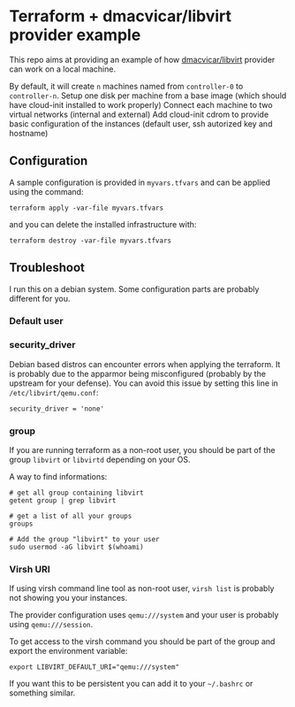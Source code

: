# Terraform + dmacvicar/libvirt provider example

This repo aims at providing an example of how [dmacvicar/libvirt](https://registry.terraform.io/providers/dmacvicar/libvirt/latest/docs) provider can work on a local machine.

By default, it will create `n` machines named from `controller-0` to `controller-n`.
Setup one disk per machine from a base image (which should have cloud-init installed to work properly)
Connect each machine to two virtual networks (internal and external)
Add cloud-init cdrom to provide basic configuration of the instances (default user, ssh autorized key and hostname)

## Configuration
A sample configuration is provided in `myvars.tfvars` and can be applied using the command:

```
terraform apply -var-file myvars.tfvars
```
and you can delete the installed infrastructure with:
```
terraform destroy -var-file myvars.tfvars
```

## Troubleshoot
I run this on a debian system. Some configuration parts are probably different for you.

### Default user
### security_driver
Debian based distros can encounter errors when applying the terraform. It is probably due to the apparmor being misconfigured (probably by the upstream for your defense).
You can avoid this issue by setting this line in `/etc/libvirt/qemu.conf`:
```
security_driver = 'none'
```
### group
If you are running terraform as a non-root user, you should be part of the group `libvirt` or `libvirtd` depending on your OS.

A way to find informations:
```
# get all group containing libvirt
getent group | grep libvirt

# get a list of all your groups
groups

# Add the group "libvirt" to your user
sudo usermod -aG libvirt $(whoami)
```

### Virsh URI
If using virsh command line tool as non-root user, `virsh list` is probably not showing you your instances.

The provider configuration uses `qemu:///system` and your user is probably using `qemu:///session`.

To get access to the virsh command you should be part of the group and export the environment variable:
```
export LIBVIRT_DEFAULT_URI="qemu:///system"
```
If you want this to be persistent you can add it to your `~/.bashrc` or something similar.
